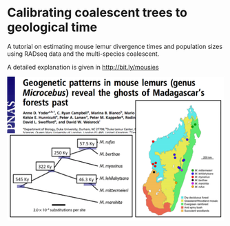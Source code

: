 # Calibrating coalescent trees to geological time

A tutorial on estimating mouse lemur divergence times and population sizes using RADseq data and the multi-species coalescent.

A detailed explanation is given in http://bit.ly/mousies

![](mousies.png)
